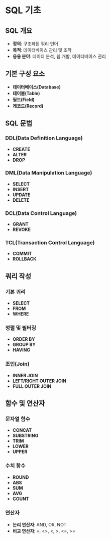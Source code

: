 # SQL 기초

## SQL 개요

- **정의**: 구조화된 쿼리 언어
- **목적**: 데이터베이스 관리 및 조작
- **응용 분야**: 데이터 분석, 웹 개발, 데이터베이스 관리

## 기본 구성 요소

- **데이터베이스(Database)**
- **테이블(Table)**
- **필드(Field)**
- **레코드(Record)**

## SQL 문법

### DDL(Data Definition Language)

- **CREATE**
- **ALTER**
- **DROP**

### DML(Data Manipulation Language)

- **SELECT**
- **INSERT**
- **UPDATE**
- **DELETE**

### DCL(Data Control Language)

- **GRANT**
- **REVOKE**

### TCL(Transaction Control Language)

- **COMMIT**
- **ROLLBACK**

## 쿼리 작성

### 기본 쿼리

- **SELECT**
- **FROM**
- **WHERE**

### 정렬 및 필터링

- **ORDER BY**
- **GROUP BY**
- **HAVING**

### 조인(Join)

- **INNER JOIN**
- **LEFT/RIGHT OUTER JOIN**
- **FULL OUTER JOIN**

## 함수 및 연산자

### 문자열 함수

- **CONCAT**
- **SUBSTRING**
- **TRIM**
- **LOWER**
- **UPPER**

### 수치 함수

- **ROUND**
- **ABS**
- **SUM**
- **AVG**
- **COUNT**

### 연산자

- **논리 연산자**: AND, OR, NOT
- **비교 연산자**: =, <>, <, >, <=, >=
